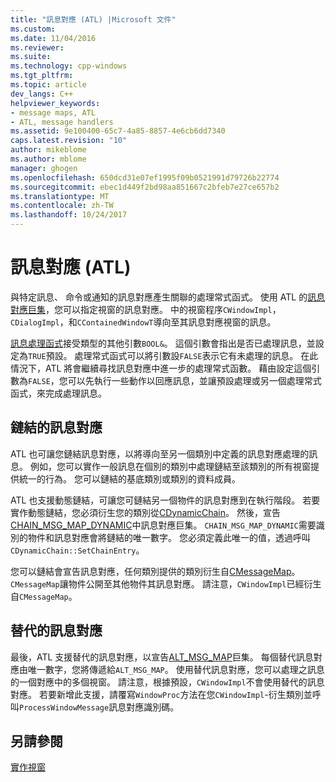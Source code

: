 ```yaml
---
title: "訊息對應 (ATL) |Microsoft 文件"
ms.custom: 
ms.date: 11/04/2016
ms.reviewer: 
ms.suite: 
ms.technology: cpp-windows
ms.tgt_pltfrm: 
ms.topic: article
dev_langs: C++
helpviewer_keywords:
- message maps, ATL
- ATL, message handlers
ms.assetid: 9e100400-65c7-4a85-8857-4e6cb6dd7340
caps.latest.revision: "10"
author: mikeblome
ms.author: mblome
manager: ghogen
ms.openlocfilehash: 650dcd31e07ef1995f09b0521991d79726b22774
ms.sourcegitcommit: ebec1d449f2bd98aa851667c2bfeb7e27ce657b2
ms.translationtype: MT
ms.contentlocale: zh-TW
ms.lasthandoff: 10/24/2017
---
```

# <a name="message-maps-atl"></a>訊息對應 (ATL)
與特定訊息、 命令或通知的訊息對應產生關聯的處理常式函式。 使用 ATL 的[訊息對應巨集](../atl/reference/message-map-macros-atl.md)，您可以指定視窗的訊息對應。 中的視窗程序`CWindowImpl`， `CDialogImpl`，和`CContainedWindowT`導向至其訊息對應視窗的訊息。  
  
 [訊息處理函式](../atl/message-handler-functions.md)接受類型的其他引數`BOOL&`。 這個引數會指出是否已處理訊息，並設定為`TRUE`預設。 處理常式函式可以將引數設`FALSE`表示它有未處理的訊息。 在此情況下，ATL 將會繼續尋找訊息對應中進一步的處理常式函數。 藉由設定這個引數為`FALSE`，您可以先執行一些動作以回應訊息，並讓預設處理或另一個處理常式函式，來完成處理訊息。  
  
## <a name="chained-message-maps"></a>鏈結的訊息對應  
 ATL 也可讓您鏈結訊息對應，以將導向至另一個類別中定義的訊息對應處理的訊息。 例如，您可以實作一般訊息在個別的類別中處理鏈結至該類別的所有視窗提供統一的行為。 您可以鏈結的基底類別或類別的資料成員。  
  
 ATL 也支援動態鏈結，可讓您可鏈結另一個物件的訊息對應到在執行階段。 若要實作動態鏈結，您必須衍生您的類別從[CDynamicChain](../atl/reference/cdynamicchain-class.md)。 然後，宣告[CHAIN_MSG_MAP_DYNAMIC](reference/message-map-macros-atl.md#chain_msg_map_dynamic)中訊息對應巨集。 `CHAIN_MSG_MAP_DYNAMIC`需要識別的物件和訊息對應會將鏈結的唯一數字。 您必須定義此唯一的值，透過呼叫`CDynamicChain::SetChainEntry`。  
  
 您可以鏈結會宣告訊息對應，任何類別提供的類別衍生自[CMessageMap](../atl/reference/cmessagemap-class.md)。 `CMessageMap`讓物件公開至其他物件其訊息對應。 請注意，`CWindowImpl`已經衍生自`CMessageMap`。  
  
## <a name="alternate-message-maps"></a>替代的訊息對應  
 最後，ATL 支援替代的訊息對應，以宣告[ALT_MSG_MAP](reference/message-map-macros-atl.md#alt_msg_map)巨集。 每個替代訊息對應由唯一數字，您將傳遞給`ALT_MSG_MAP`。 使用替代訊息對應，您可以處理之訊息的一個對應中的多個視窗。 請注意，根據預設，`CWindowImpl`不會使用替代的訊息對應。 若要新增此支援，請覆寫`WindowProc`方法在您`CWindowImpl`-衍生類別並呼叫`ProcessWindowMessage`訊息對應識別碼。  
  
## <a name="see-also"></a>另請參閱  
 [實作視窗](../atl/implementing-a-window.md)

